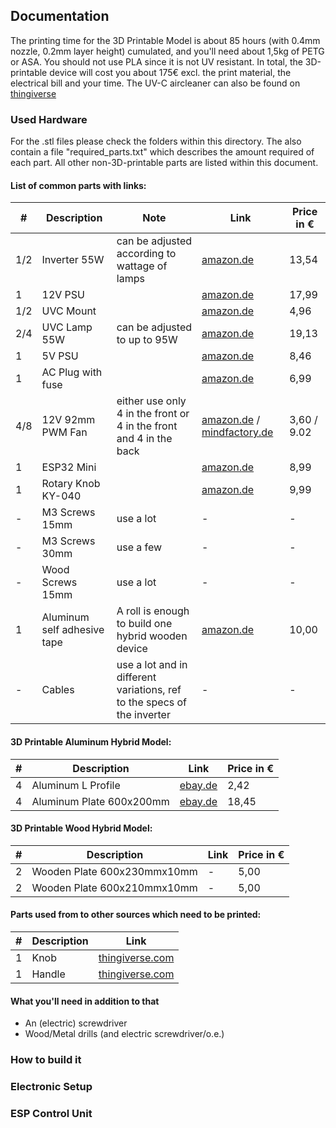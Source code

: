 ## Documentation

The printing time for the 3D Printable Model is about 85 hours (with 0.4mm nozzle, 0.2mm layer height)
cumulated, and you'll need about 1,5kg of PETG or ASA. You should not use PLA since it is not UV resistant. In
total, the 3D-printable device will cost you about 175€ excl. the print material, the electrical bill and your time.
The UV-C aircleaner can also be found on [thingiverse](https://www.thingiverse.com/thing:4649824)

### Used Hardware

For the .stl files please check the folders within this directory. The also contain a file "required_parts.txt" which
describes the amount required of each part. All other non-3D-printable parts are listed within this document.

#### List of common parts with links:

| #   | Description                 | Note                                                                    | Link                                                                                                                                                                                                                                                          | Price in €  |
| --- | --------------------------- | ----------------------------------------------------------------------- | ------------------------------------------------------------------------------------------------------------------------------------------------------------------------------------------------------------------------------------------------------------- | ----------- |
| 1/2 | Inverter 55W                | can be adjusted according to wattage of lamps                           | [amazon.de](https://www.amazon.de/gp/product/B00I0QUFR4/)                                                                                                                                                                                                     | 13,54       |
| 1   | 12V PSU                     |                                                                         | [amazon.de](https://www.amazon.de/gp/product/B00A9UP8P8/)                                                                                                                                                                                                     | 17,99       |
| 1/2 | UVC Mount                   |                                                                         | [amazon.de](https://www.amazon.de/gp/product/B0018LGB4E/)                                                                                                                                                                                                     | 4,96        |
| 2/4 | UVC Lamp 55W                | can be adjusted to up to 95W                                            | [amazon.de](https://www.amazon.de/gp/product/B002VLGJOW/)                                                                                                                                                                                                     | 19,13       |
| 1   | 5V PSU                      |                                                                         | [amazon.de](https://www.amazon.de/gp/product/B079138QY1/)                                                                                                                                                                                                     | 8,46        |
| 1   | AC Plug with fuse           |                                                                         | [amazon.de](https://www.amazon.de/gp/product/B01FQVM9EM/)                                                                                                                                                                                                     | 6,99        |
| 4/8 | 12V 92mm PWM Fan            | either use only 4 in the front or 4 in the front and 4 in the back      | [amazon.de](https://www.amazon.de/ARCTIC-F9-PWM-Standardgeh%C3%A4use-L%C3%BCfterdrehzahl/dp/B00H3SVWF4/) / [mindfactory.de](https://www.mindfactory.de/product_info.php/Titan-TFD-9225H12ZP-KE-RB--92x92x25mm-2700-U-min-10-25-dB-A--schwarz-we_1030365.html) | 3,60 / 9.02 |
| 1   | ESP32 Mini                  |                                                                         | [amazon.de](https://www.amazon.de/AZDelivery-Bluetooth-Internet-Entwicklungsboard-kompatibel/dp/B08BTRQNB3/)                                                                                                                                                  | 8,99        |
| 1   | Rotary Knob KY-040          |                                                                         | [amazon.de](https://www.amazon.de/WayinTop-Encoder-Drehgeber-Drehwinkelgeber-Druckknopf/dp/B07T3672VK/)                                                                                                                                                       | 9,99        |
| -   | M3 Screws 15mm              | use a lot                                                               | -                                                                                                                                                                                                                                                             | -           |
| -   | M3 Screws 30mm              | use a few                                                               | -                                                                                                                                                                                                                                                             | -           |
| -   | Wood Screws 15mm            | use a lot                                                               | -                                                                                                                                                                                                                                                             | -           |
| 1   | Aluminum self adhesive tape | A roll is enough to build one hybrid wooden device                      | [amazon.de](https://www.amazon.de/gp/product/B08C5JPV12)                                                                                                                                                                                                      | 10,00       |
| -   | Cables                      | use a lot and in different variations, ref to the specs of the inverter | -                                                                                                                                                                                                                                                             | -           |

#### 3D Printable Aluminum Hybrid Model:

| #   | Description              | Link                                                                                                                        | Price in € |
| --- | ------------------------ | --------------------------------------------------------------------------------------------------------------------------- | ---------- |
| 4   | Aluminum L Profile       | [ebay.de](https://www.ebay.de/itm/Aluminium-Winkel-Alu-L-Profil-Alu-Schiene-Aluprofil-Winkelprofil-Aluwinkel/282319979439)  | 2,42       |
| 4   | Aluminum Plate 600x200mm | [ebay.de](https://www.ebay.de/itm/0-5-4mm-Aluminium-Blech-Platte-Alublech-Aluplatte-Feinblech-mit-Schutzfolie/264476529936) | 18,45      |

#### 3D Printable Wood Hybrid Model:

| #   | Description                 | Link | Price in € |
| --- | --------------------------- | ---- | ---------- |
| 2   | Wooden Plate 600x230mmx10mm | -    | 5,00       |
| 2   | Wooden Plate 600x210mmx10mm | -    | 5,00       |

#### Parts used from to other sources which need to be printed:

| #   | Description | Link                                                         |
| --- | ----------- | ------------------------------------------------------------ |
| 1   | Knob        | [thingiverse.com](https://www.thingiverse.com/thing:1465938) |
| 1   | Handle      | [thingiverse.com](https://www.thingiverse.com/thing:4619895) |

#### What you'll need in addition to that

- An (electric) screwdriver
- Wood/Metal drills (and electric screwdriver/o.e.)

### How to build it

### Electronic Setup

### ESP Control Unit
